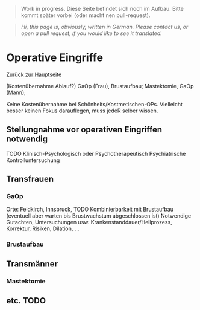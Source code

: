 > Work in progress. Diese Seite befindet sich noch im Aufbau. Bitte kommt später vorbei (oder macht nen pull-request).

>*Hi, this page is, obviously, written in German. Please contact us, or open a pull request, if you would like to see it translated.*
<!-- cSpell:language de -->

# Operative Eingriffe
[Zurück zur Hauptseite](index.md)

(Kostenübernahme Ablauf?)
GaOp (Frau), Brustaufbau; Mastektomie, GaOp (Mann);

Keine Kostenübernahme bei Schönheits/Kostmetischen-OPs. Vielleicht besser keinen Fokus darauflegen, muss jedeR selber wissen.

## Stellungnahme vor operativen Eingriffen notwendig
TODO
Klinisch-Psychologisch oder Psychotherapeutisch
Psychiatrische Kontrolluntersuchung

## Transfrauen

### GaOp
Orte: Feldkirch, Innsbruck, TODO
Kombinierbarkeit mit Brustaufbau (eventuell aber warten bis Brustwachstum abgeschlossen ist)
Notwendige Gutachten, Untersuchungen usw.
Krankenstanddauer/Heilprozess, Korrektur, Risiken, Dilation, …

### Brustaufbau

## Transmänner

### Mastektomie
### 

## etc. TODO